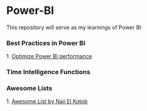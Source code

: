 # Power-BI
This repository will serve as my learnings of Power BI
<h3>Best Practices in Power BI</h3>
1. <a href="https://www.tessellationtech.io/optimizing-power-bi-reports/#:~:text=The%20fastest%20way%20to%20optimize%20your%20Power%20BI,used%20in%20any%20of%20your%20reports%20or%20calculations.">Optimize Power BI performance</a>
<h3>Time Intelligence Functions</h3>
<h3>Awesome Lists</h3>
1. <a href="1. <a href="https://www.tessellationtech.io/optimizing-power-bi-reports/#:~:text=The%20fastest%20way%20to%20optimize%20your%20Power%20BI,used%20in%20any%20of%20your%20reports%20or%20calculations.">Awesome List by Naji El Kotob</a>
